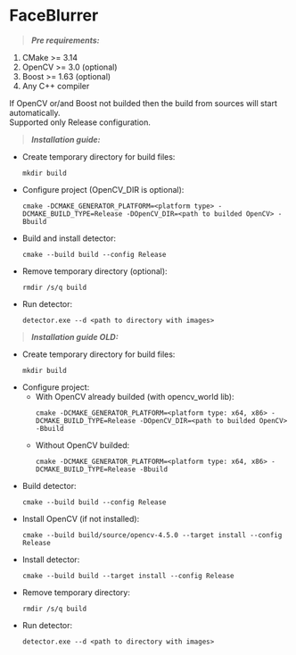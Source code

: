 # FaceBlurrer

>***Pre requirements:***
1. CMake >= 3.14
2. OpenCV >= 3.0 (optional)
3. Boost >= 1.63 (optional)
4. Any C++ compiler

If OpenCV or/and Boost not builded then the build from sources will start automatically.\
Supported only Release configuration.


>***Installation guide:***
* Create temporary directory for build files:
	```
	mkdir build
	```
* Configure project (OpenCV_DIR is optional):
	```
	cmake -DCMAKE_GENERATOR_PLATFORM=<platform type> -DCMAKE_BUILD_TYPE=Release -DOpenCV_DIR=<path to builded OpenCV> -Bbuild
	```
* Build and install detector:
	```
	cmake --build build --config Release
	```
* Remove temporary directory (optional):
	```
	rmdir /s/q build
	```
* Run detector:
	```
	detector.exe --d <path to directory with images>
	```



>***Installation guide OLD:***
* Create temporary directory for build files:
	```
	mkdir build
	```
* Configure project:
	* With OpenCV already builded (with opencv_world lib):
		```
		cmake -DCMAKE_GENERATOR_PLATFORM=<platform type: x64, x86> -DCMAKE_BUILD_TYPE=Release -DOpenCV_DIR=<path to builded OpenCV> -Bbuild
		```
	* Without OpenCV builded:
		```
		cmake -DCMAKE_GENERATOR_PLATFORM=<platform type: x64, x86> -DCMAKE_BUILD_TYPE=Release -Bbuild
		```
* Build detector:
	```
	cmake --build build --config Release
	```
* Install OpenCV (if not installed):
	```
	cmake --build build/source/opencv-4.5.0 --target install --config Release
	```
* Install detector:
	```
	cmake --build build --target install --config Release
	```
* Remove temporary directory:
	```
	rmdir /s/q build
	```
* Run detector:
	```
	detector.exe --d <path to directory with images>
	```